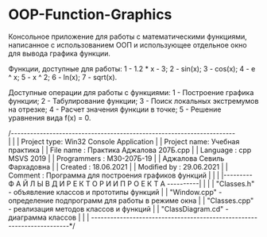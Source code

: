 # OOP-Function-Graphics
Консольное приложение для работы с математическими функциями, написанное с использованием ООП и использующее отдельное окно для вывода графика функции.

Функции, доступные для работы:
 1  -  1.2 * x - 3;
 2  -  sin(x);
 3  -  cos(x);
 4  -  e ^ x;
 5  -  x ^ 2;
 6  -  ln(x);
 7  -  sqrt(x).
 
Доступные операции для работы с функциями:
1  -  Построение графика функции;
2  -  Табулирование функции;
3  -  Поиск локальных экстремумов на отрезке;
4  -  Расчет значения функции в точке;
5  -  Решение уравнения вида f(x) = 0.

/*----------------------------------------------------------------------*\
|                                                                        |
|      Project type:  Win32 Console Application                          |
|      Project name:  Учебная практика                                   |
|      File name   :  Практика Аджалова 207Б.cpp                         |
|      Language    :  cpp MSVS 2019                                      |
|      Programmers :  M30-207Б-19                                        |
|                     Аджалова Севиль Фархадовна                         |
|      Created     :  18.06.2021                                         |
|      Modified by :  29.06.2021                                         |
|      Comment     :  Программа для построения графиков функций          |
|                                                                        |
|--------- Ф А Й Л Ы   В   Д И Р Е К Т О Р И И   П Р О Е К Т А ----------|
|                                                                        |
|   "Classes.h"       - объявление классов и прототипы функций           |
|   "Window.cpp"      - определение подпрограмм для работы в режиме окна |
|   "Classes.cpp"     - реализация методов классов и функций             |
|   "ClassDiagram.cd" - диаграмма классов                                |
|                                                                        |
\-----------------------------------------------------------------------*/
